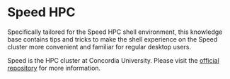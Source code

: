 # Speed HPC

Specifically tailored for the Speed HPC shell environment, this knowledge base contains tips and tricks to make the shell experience on the Speed cluster more convenient and familiar for regular desktop users.

Speed is the HPC cluster at Concordia University. Please visit the [official repository](https://github.com/NAG-DevOps/speed-hpc/) for more information.
